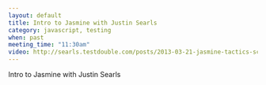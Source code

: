 ```yaml
---
layout: default
title: Intro to Jasmine with Justin Searls
category: javascript, testing
when: past
meeting_time: "11:30am"
video: http://searls.testdouble.com/posts/2013-03-21-jasmine-tactics-screencast.html
---
```


Intro to Jasmine with Justin Searls